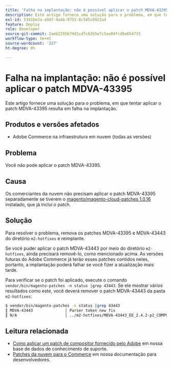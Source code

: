 ```yaml
---
title: 'Falha na implantação: não é possível aplicar o patch MDVA-43395'
description: Este artigo fornece uma solução para o problema, em que tentar aplicar o patch MDVA-43395 resulta em falha na implantação.
exl-id: 5341be3a-a9d7-4a4b-9755-8c585c6922a4
feature: Deploy
role: Developer
source-git-commit: 2aeb2355b74d1cdfc62b5e7c5aa04fcd0a654733
workflow-type: tm+mt
source-wordcount: '227'
ht-degree: 0%

---
```


# Falha na implantação: não é possível aplicar o patch MDVA-43395

Este artigo fornece uma solução para o problema, em que tentar aplicar o patch MDVA-43395 resulta em falha na implantação.

## Produtos e versões afetados

* Adobe Commerce na infraestrutura em nuvem (todas as versões)

## Problema

Você não pode aplicar o patch MDVA-43395.

## Causa

Os comerciantes da nuvem não precisam aplicar o patch MDVA-43395 separadamente se tiverem o [magento/magento-cloud-patches 1.0.16](https://experienceleague.adobe.com/en/docs/commerce-cloud-service/user-guide/release-notes/cloud-patches#v1016) instalado, que já inclui o patch.

## Solução

Para resolver o problema, remova os patches MDVA-43395 e MDVA-43443 do diretório `m2-hotfixes` e reimplante.

Se você puder aplicar o patch MDVA-43443 por meio do diretório `m2-hotfixes`, ainda precisará removê-lo, como mencionado acima. As versões futuras do Adobe Commerce já terão esses patches contidos neles, portanto, a implantação poderá falhar se você fizer a atualização mais tarde.

Para verificar se o patch foi aplicado, execute o comando `vendor/bin/magento-patches -n status |grep 43443`.
Se ele mostrar vários resultados como este, você deverá remover o patch MDVA-43443 da pasta `m2-hotfixes`:

```bash
$ vendor/bin/magento-patches -n status |grep 43443
║ MDVA-43443              │ Parser token new fix                                         │ Other           │ Adobe Commerce Support │ Applied     │ Patch type: Required                                     ║
║ N/A                     │ ../m2-hotfixes/MDVA-43443_EE_2.4.2-p2_COMPOSER_v1.patch      │ Other           │ Local                  │ Applied     │ Patch type: Custom                                       ║
```

## Leitura relacionada

* [Como aplicar um patch de compositor fornecido pelo Adobe](/help/how-to/general/how-to-apply-a-composer-patch-provided-by-magento.md) em nossa base de dados de conhecimento de suporte.
* [Patches da nuvem para o Commerce](https://experienceleague.adobe.com/en/docs/commerce-cloud-service/user-guide/release-notes/cloud-patches#v1016) em nossa documentação para desenvolvedores.
